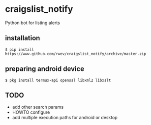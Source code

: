 # craigslist_notify
Python bot for listing alerts

## installation 
```shell script
$ pip install https://www.github.com/rwev/craigslist_notify/archive/master.zip
```

## preparing android device
```shell script
$ pkg install termux-api openssl libxml2 libxslt
```

## TODO
- add other search params
- HOWTO configure
- add multiple execution paths for android or desktop


